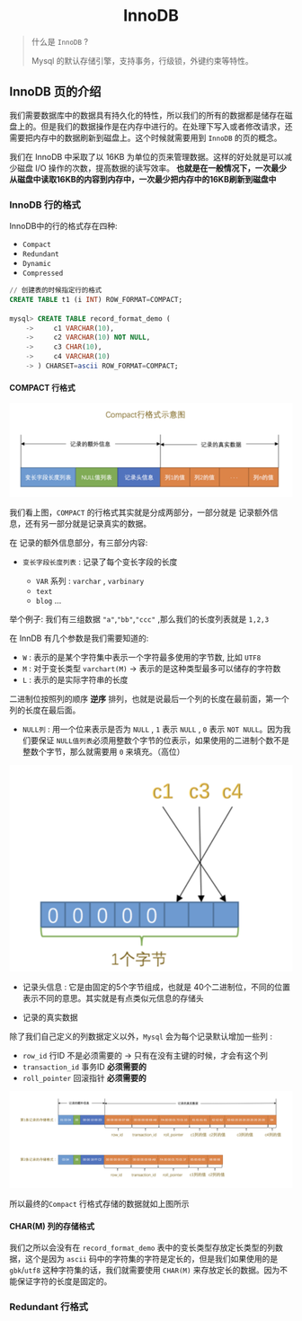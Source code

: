 # <center>InnoDB</center>

> 什么是 `InnoDB` ?
>
> Mysql 的默认存储引擎，支持事务，行级锁，外键约束等特性。


## InnoDB 页的介绍

我们需要数据库中的数据具有持久化的特性，所以我们的所有的数据都是储存在磁盘上的。但是我们的数据操作是在内存中进行的。在处理下写入或者修改请求，还需要把内存中的数据刷新到磁盘上。这个时候就需要用到 `InnoDB` 的页的概念。

我们在 InnoDB 中采取了以 16KB 为单位的页来管理数据。这样的好处就是可以减少磁盘 I/O 操作的次数，提高数据的读写效率。
**也就是在一般情况下，一次最少从磁盘中读取16KB的内容到内存中，一次最少把内存中的16KB刷新到磁盘中**

### InnoDB 行的格式

InnoDB中的行的格式存在四种:

- `Compact` 
- `Redundant` 
- `Dynamic` 
- `Compressed` 

```sql
// 创建表的时候指定行的格式
CREATE TABLE t1 (i INT) ROW_FORMAT=COMPACT;

mysql> CREATE TABLE record_format_demo (
    ->     c1 VARCHAR(10),
    ->     c2 VARCHAR(10) NOT NULL,
    ->     c3 CHAR(10),
    ->     c4 VARCHAR(10)
    -> ) CHARSET=ascii ROW_FORMAT=COMPACT;

```

#### COMPACT 行格式

![P1](./assets/InnoDB-p1.jpg)

我们看上图，`COMPACT` 的行格式其实就是分成两部分，一部分就是 记录额外信息，还有另一部分就是记录真实的数据。

在 记录的额外信息部分，有三部分内容:

- `变长字段长度列表` : 记录了每个变长字段的长度

    - `VAR` 系列 : `varchar` , `varbinary`
    - `text`
    - `blog` ... 

举个例子: 我们有三组数据 `"a"`,`"bb"`,`"ccc"` ,那么我们的长度列表就是 `1,2,3` 

在 InnDB 有几个参数是我们需要知道的:

- `W` : 表示的是某个字符集中表示一个字符最多使用的字节数, 比如 `UTF8`  
- `M` : 对于变长类型 `varchart(M)` -> 表示的是这种类型最多可以储存的字符数
- `L` : 表示的是实际字符串的长度

二进制位按照列的顺序 **逆序** 排列，也就是说最后一个列的长度在最前面，第一个列的长度在最后面。


- `NULL列` : 用一个位来表示是否为 `NULL` , `1` 表示 `NULL` , `0` 表示 `NOT NULL`。因为我们要保证 `NULL值列表`必须用整数个字节的位表示，如果使用的二进制个数不是整数个字节，那么就需要用 `0` 来填充。（高位）

![P2](./assets/InnoDB-p2.jpg)


- 记录头信息 : 它是由固定的5个字节组成，也就是 40个二进制位，不同的位置表示不同的意思。其实就是有点类似元信息的存储头

- 记录的真实数据

除了我们自己定义的列数据定义以外，`Mysql` 会为每个记录默认增加一些列 :

- `row_id` 行ID 不是必须需要的 -> 只有在没有主键的时候，才会有这个列
- `transaction_id` 事务ID **必须需要的**
- `roll_pointer` 回滚指针 **必须需要的**

![P3](./assets/InnoDB-p3.jpg)

所以最终的`Compact` 行格式存储的数据就如上图所示


#### CHAR(M) 列的存储格式
我们之所以会没有在 `record_format_demo` 表中的变长类型存放定长类型的列数据，这个是因为 `ascii` 码中的字符集的字符是定长的，但是我们如果使用的是 `gbk`/`utf8` 这种字符集的话，我们就需要使用 `CHAR(M)` 来存放定长的数据。因为不能保证字符的长度是固定的。


### Redundant 行格式